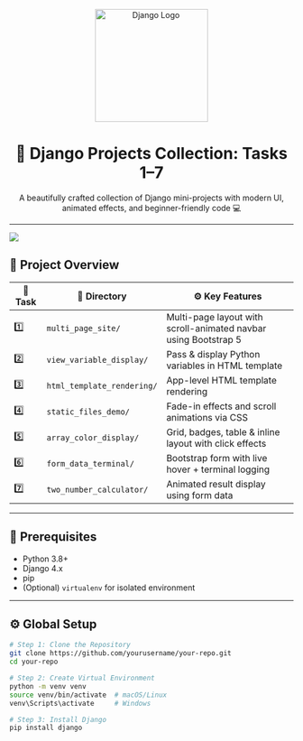 <!-- Header GIF -->
<p align="center">
  <img src="https://media.giphy.com/media/L8K62iTDkzGX6/giphy.gif" width="200" alt="Django Logo">
</p>

<h1 align="center">🧩 Django Projects Collection: Tasks 1–7</h1>

<p align="center">
  A beautifully crafted collection of Django mini-projects with modern UI, animated effects, and beginner-friendly code 💻
</p>

---

<!-- Wave -->
<img src="https://raw.githubusercontent.com/Ashutosh00710/github-readme-waves/main/assets/wave-dark.svg" />

## 🚀 Project Overview

| 🧠 Task | 📁 Directory                | ⚙️ Key Features |
|--------|-----------------------------|-----------------|
| 1️⃣     | `multi_page_site/`         | Multi-page layout with scroll-animated navbar using Bootstrap 5 |
| 2️⃣     | `view_variable_display/`   | Pass & display Python variables in HTML template |
| 3️⃣     | `html_template_rendering/` | App-level HTML template rendering |
| 4️⃣     | `static_files_demo/`       | Fade-in effects and scroll animations via CSS |
| 5️⃣     | `array_color_display/`     | Grid, badges, table & inline layout with click effects |
| 6️⃣     | `form_data_terminal/`      | Bootstrap form with live hover + terminal logging |
| 7️⃣     | `two_number_calculator/`   | Animated result display using form data |

---

## 🧰 Prerequisites

- Python 3.8+
- Django 4.x
- pip
- (Optional) `virtualenv` for isolated environment

---

## ⚙️ Global Setup

```bash
# Step 1: Clone the Repository
git clone https://github.com/yourusername/your-repo.git
cd your-repo

# Step 2: Create Virtual Environment
python -m venv venv
source venv/bin/activate  # macOS/Linux
venv\Scripts\activate     # Windows

# Step 3: Install Django
pip install django
